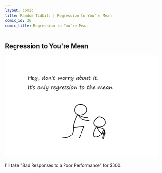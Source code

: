 ```yaml
---
layout: comic
title: Random Tidbits | Regression to You're Mean
comic_id: 36
comic_title: Regression to You're Mean
---
```


## Regression to You're Mean

<img id="img36" src="/assets/images/36.png">

I'll take "Bad Responses to a Poor Performance" for $600.
